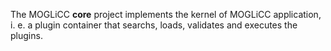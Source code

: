 The MOGLiCC **core** project implements the kernel of MOGLiCC application, i. e. a plugin container that searchs, loads, validates and executes the plugins.
